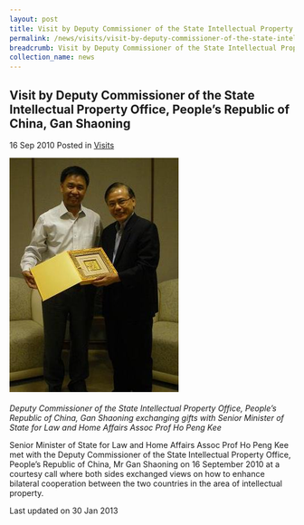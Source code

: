 ```yaml
---
layout: post
title: Visit by Deputy Commissioner of the State Intellectual Property Office, People’s Republic of China, Gan Shaoning
permalink: /news/visits/visit-by-deputy-commissioner-of-the-state-intellectual-property-office-people-s-republic-of-china/
breadcrumb: Visit by Deputy Commissioner of the State Intellectual Property Office, People’s Republic of China, Gan Shaoning
collection_name: news
---
```


Visit by Deputy Commissioner of the State Intellectual Property Office, People’s Republic of China, Gan Shaoning
---

16 Sep 2010 Posted in [Visits](/news/visits/)

<div class="image"><img src="/images/imgp0373-cropped-.jpg/"></div><br>
<i>Deputy Commissioner of the State Intellectual Property Office, People’s Republic of China, Gan Shaoning exchanging gifts with Senior Minister of State for Law and Home Affairs Assoc Prof Ho Peng Kee</i>

Senior Minister of State for Law and Home Affairs Assoc Prof Ho Peng Kee met with the Deputy Commissioner of the State Intellectual Property Office, People’s Republic of China, Mr Gan Shaoning on 16 September 2010 at a courtesy call where both sides exchanged views on how to enhance bilateral cooperation between the two countries in the area of intellectual property.

<p class="right-side-updated">Last updated on 30 Jan 2013</p>
